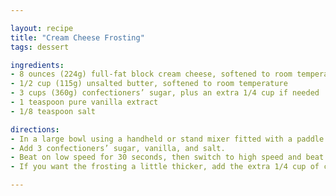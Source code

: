 ```yaml
---

layout: recipe
title: "Cream Cheese Frosting"
tags: dessert

ingredients:
- 8 ounces (224g) full-fat block cream cheese, softened to room temperature
- 1/2 cup (115g) unsalted butter, softened to room temperature
- 3 cups (360g) confectioners’ sugar, plus an extra 1/4 cup if needed
- 1 teaspoon pure vanilla extract
- 1/8 teaspoon salt

directions:
- In a large bowl using a handheld or stand mixer fitted with a paddle or whisk attachment, beat the cream cheese and butter together on high speed until smooth and creamy.
- Add 3 confectioners’ sugar, vanilla, and salt.
- Beat on low speed for 30 seconds, then switch to high speed and beat for 2 minutes.
- If you want the frosting a little thicker, add the extra 1/4 cup of confectioners sugar (I add it).

---
```

